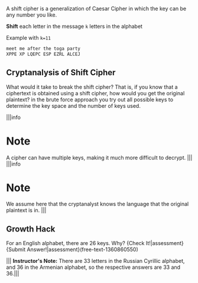 A shift cipher is a generalization of Caesar Cipher in which the key can be any number you like.

**Shift** each letter in the message `k` letters in the alphabet

Example with `k=11`

```bash
meet me after the toga party
XPPE XP LQEPC ESP EZRL ALCEJ
```

## Cryptanalysis of Shift Cipher
What would it take to break the shift cipher? That is, if you know that a ciphertext is obtained using a shift cipher, how would you get the original plaintext? in the brute force approach you try out all possible keys to determine the key space and the number of keys used. 

|||info
# Note
A cipher can have multiple keys, making it much more difficult to decrypt.
|||
  |||info
# Note
We assume here that the cryptanalyst knows the language that the original plaintext is in.
|||

## Growth Hack 
For an English alphabet, there are 26 keys. Why?
{Check It!|assessment}{Submit Answer!|assessment}(free-text-1360860550)

||| **Instructor's Note:** There are 33 letters in the Russian Cyrillic alphabet, and 36 in the Armenian alphabet, so the respective answers are 33 and 36.|||

